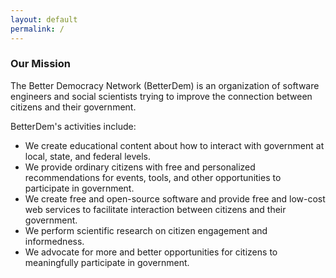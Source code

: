 ```yaml
---
layout: default
permalink: /
---
```


### Our Mission

The Better Democracy Network (BetterDem) is an organization of software engineers and social scientists trying to improve the connection between citizens and their government.

BetterDem's activities include:
 - We create educational content about how to interact with government at local, state, and federal levels.
 - We provide ordinary citizens with free and personalized recommendations for events, tools, and other opportunities to participate in government.
 - We create free and open-source software and provide free and low-cost web services to facilitate interaction between citizens and their government.
 - We perform scientific research on citizen engagement and informedness.
 - We advocate for more and better opportunities for citizens to meaningfully participate in government.
